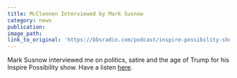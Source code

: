 ```yaml
---
title: McClennen Interviewed by Mark Susnow
category: news
publication:
image_path:
link_to_original: 'https://bbsradio.com/podcast/inspire-possibility-show-july-1-2018'
---
```


Mark Susnow interviewed me on politics, satire and the age of Trump for his Inspire Possibility show. Have a listen [here](https://bbsradio.com/podcast/inspire-possibility-show-july-1-2018).